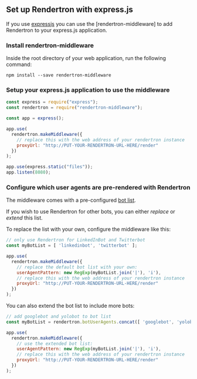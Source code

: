 ## Set up Rendertron with express.js

If you use [expressjs](https://expressjs.com) you can use the [rendertron-middleware] to add Rendertron to your express.js application.

### Install rendertron-middleware

Inside the root directory of your web application, run the following command:
```
npm install --save rendertron-middleware
```

### Setup your express.js application to use the middleware

```javascript
const express = require("express");
const rendertron = require("rendertron-middleware");

const app = express();

app.use(
  rendertron.makeMiddleware({
    // replace this with the web address of your rendertron instance
    proxyUrl: "http://PUT-YOUR-RENDERTRON-URL-HERE/render"
  })
);

app.use(express.static("files"));
app.listen(8080);
```

### Configure which user agents are pre-rendered with Rendertron

The middleware comes with a pre-configured [bot list](https://github.com/GoogleChrome/rendertron/blob/a1dd3ab1f054bc19e89dcdecdb71dc004f7d068e/middleware/src/middleware.ts#L24-L41).

If you wish to use Rendertron for other bots, you can either *replace* or *extend* this list.

To replace the list with your own, configure the middleware like this:

```javascript
// only use Rendertron for LinkedInBot and Twitterbot
const myBotList = [ 'linkedinbot', 'twitterbot' ];

app.use(
  rendertron.makeMiddleware({
    // replace the default bot list with your own:
    userAgentPattern: new RegExp(myBotList.join('|'), 'i'),
    // replace this with the web address of your rendertron instance
    proxyUrl: "http://PUT-YOUR-RENDERTRON-URL-HERE/render"
  })
);
```

You can also extend the bot list to include more bots:

```javascript
// add googlebot and yolobot to bot list
const myBotList = rendertron.botUserAgents.concat([ 'googlebot', 'yolobot' ]);

app.use(
  rendertron.makeMiddleware({
    // use the extended bot list:
    userAgentPattern: new RegExp(myBotList.join('|'), 'i'),
    // replace this with the web address of your rendertron instance
    proxyUrl: "http://PUT-YOUR-RENDERTRON-URL-HERE/render"
  })
);
```